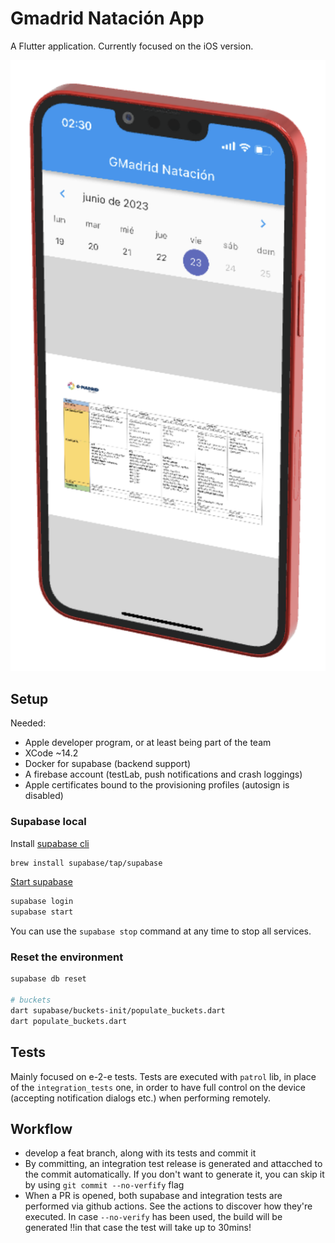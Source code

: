 # Gmadrid Natación App

A Flutter application. Currently focused on the iOS version.

![demo](./demo.png)

## Setup
Needed:
- Apple developer program, or at least being part of the team
- XCode ~14.2
- Docker for supabase (backend support)
- A firebase account (testLab, push notifications and crash loggings)
- Apple certificates bound to the provisioning profiles (autosign is disabled)

### Supabase local
Install [supabase cli](https://supabase.com/docs/guides/cli)
```bash
brew install supabase/tap/supabase
```

[Start supabase](https://supabase.com/docs/guides/cli/local-development)
```bash
supabase login
supabase start
```

You can use the `supabase stop` command at any time to stop all services.


### Reset the environment
```bash
supabase db reset

# buckets
dart supabase/buckets-init/populate_buckets.dart
dart populate_buckets.dart
```

## Tests
Mainly focused on e-2-e tests. Tests are executed with `patrol` lib, in place of the `integration_tests` one, in order to have full control on the device (accepting notification dialogs etc.) when performing remotely.

## Workflow
- develop a feat branch, along with its tests and commit it
- By committing, an integration test release is generated and attacched to the commit automatically. If you don't want to generate it, you can skip it by using `git commit --no-verfify` flag
- When a PR is opened, both supabase and integration tests are performed via github actions. See the actions to discover how they're executed. In case `--no-verify` has been used, the build will be generated ‼️️in that case the test will take up to 30mins!